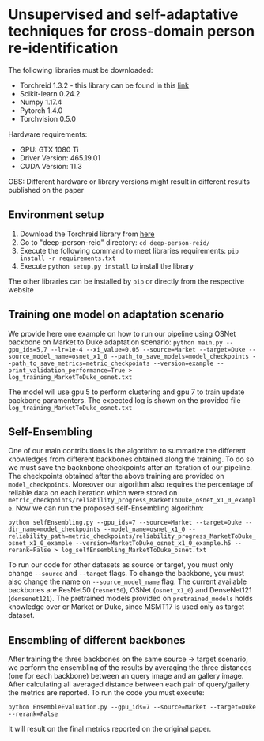 # Unsupervised and self-adaptative techniques for cross-domain person re-identification

The following libraries must be downloaded:

* Torchreid 1.3.2 - this library can be found in this [link](https://github.com/KaiyangZhou/deep-person-reid)
* Scikit-learn 0.24.2
* Numpy 1.17.4
* Pytorch 1.4.0
* Torchvision 0.5.0

Hardware requirements:
* GPU: GTX 1080 Ti
* Driver Version: 465.19.01    
* CUDA Version: 11.3

OBS: Different hardware or library versions might result in different results published on the paper

## Environment setup 

1. Download the Torchreid library from [here](https://github.com/KaiyangZhou/deep-person-reid)
2. Go to "deep-person-reid" directory: `cd deep-person-reid/`
3. Execute the following command to meet libraries requirements: `pip install -r requirements.txt`
4. Execute `python setup.py install` to install the library

The other libraries can be installed by `pip` or directly from the respective website

## Training one model on adaptation scenario

We provide here one example on how to run our pipeline using OSNet backbone on Market to Duke adaptation scenario:
`python main.py --gpu_ids=5,7 --lr=1e-4 --xi_value=0.05 --source=Market --target=Duke --source_model_name=osnet_x1_0 --path_to_save_models=model_checkpoints --path_to_save_metrics=metric_checkpoints --version=example --print_validation_performance=True > log_training_MarketToDuke_osnet.txt`

The model will use gpu 5 to perform clustering and gpu 7 to train update backbone paramenters. The expected log is shown on 
the provided file `log_training_MarketToDuke_osnet.txt`

## Self-Ensembling
One of our main contributions is the algorithm to summarize the different knowledges from different backbones obtained along the training. To do so we 
must save the backnbone checkpoints after an iteration of our pipeline. The checkpoints obtained after the above training are provided on `model_checkpoints`. 
Moreover our algorithm also requires the percentage of reliable data on each iteration which were stored on `metric_checkpoints/reliability_progress_MarketToDuke_osnet_x1_0_example`.  Now we can run the proposed self-Ensembling algorithm:

`python selfEnsembling.py --gpu_ids=7 --source=Market --target=Duke --dir_name=model_checkpoints --model_name=osnet_x1_0 --reliability_path=metric_checkpoints/reliability_progress_MarketToDuke_osnet_x1_0_example --version=MarketToDuke_osnet_x1_0_example.h5 --rerank=False > log_selfEnsembling_MarketToDuke_osnet.txt`

To run our code for other datasets as source or target, you must only change `--source` and `--target` flags. To change the backbone, you must also change 
the name on `--source_model_name` flag. The current available backbones are ResNet50 (`resnet50`), OSNet (`osnet_x1_0`) and DenseNet121 (`densenet121`). 
The pretrained models provided on `pretrained_models` holds knowledge over or Market or Duke, since MSMT17 is used only as target dataset. 

## Ensembling of different backbones
After training the three backbones on the same source -> target scenario, we perform the ensembling of the results by averaging the three distances
(one for each backbone) between an query image and an gallery image. After calculating all averaged distance between each pair of query/gallery the 
metrics are reported. To run the code you must execute:

`python EnsembleEvaluation.py --gpu_ids=7 --source=Market --target=Duke --rerank=False`

It will result on the final metrics reported on the original paper. 




